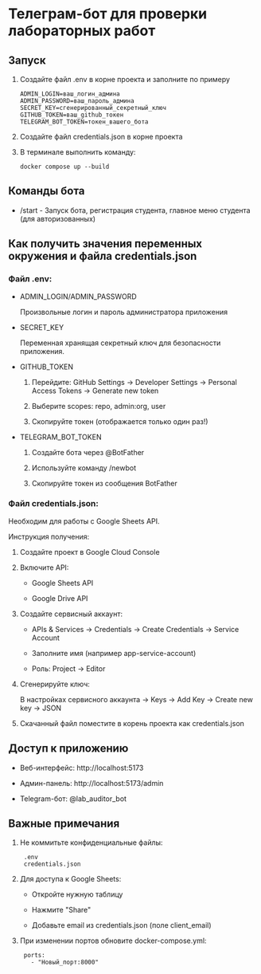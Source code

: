 # Телеграм-бот для проверки лабораторных работ

## Запуск

1. Создайте файл .env в корне проекта и заполните по примеру

       ADMIN_LOGIN=ваш_логин_админа
       ADMIN_PASSWORD=ваш_пароль_админа
       SECRET_KEY=сгенерированный_секретный_ключ
       GITHUB_TOKEN=ваш_github_токен
       TELEGRAM_BOT_TOKEN=токен_вашего_бота

2. Создайте файл credentials.json в корне проекта
3. В терминале выполнить команду:

       docker compose up --build

## Команды бота
- /start - Запуск бота, регистрация студента, главное меню студента (для авторизованных)

## Как получить значения переменных окружения и файла credentials.json
### Файл .env:
- ADMIN_LOGIN/ADMIN_PASSWORD

  Произвольные логин и пароль администратора приложения

- SECRET_KEY

  Переменная хранящая секретный ключ для безопасности приложения.

- GITHUB_TOKEN

    1. Перейдите: GitHub Settings → Developer Settings → Personal Access Tokens → Generate new token

    2. Выберите scopes: repo, admin:org, user

    3. Скопируйте токен (отображается только один раз!)

- TELEGRAM_BOT_TOKEN

    1. Создайте бота через @BotFather

    2. Используйте команду /newbot

    3. Скопируйте токен из сообщения BotFather
 
### Файл credentials.json:

Необходим для работы с Google Sheets API.

Инструкция получения:

1. Создайте проект в Google Cloud Console

2. Включите API:

    - Google Sheets API

    - Google Drive API

3. Создайте сервисный аккаунт:

    - APIs & Services → Credentials → Create Credentials → Service Account

    - Заполните имя (например app-service-account)

    - Роль: Project → Editor

4. Сгенерируйте ключ:

    В настройках сервисного аккаунта → Keys → Add Key → Create new key → JSON

5. Скачанный файл поместите в корень проекта как credentials.json

## Доступ к приложению
- Веб-интерфейс: http://localhost:5173

- Админ-панель: http://localhost:5173/admin

- Telegram-бот: @lab_auditor_bot

## Важные примечания
1. Не коммитьте конфиденциальные файлы:


        .env
        credentials.json
2. Для доступа к Google Sheets:

    - Откройте нужную таблицу

    - Нажмите "Share"

    - Добавьте email из credentials.json (поле client_email)

3. При изменении портов обновите docker-compose.yml:

        ports:
          - "Новый_порт:8000"
